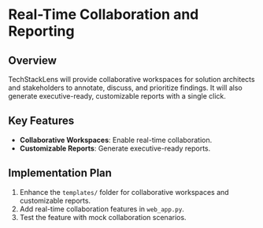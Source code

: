 # Real-Time Collaboration and Reporting

## Overview
TechStackLens will provide collaborative workspaces for solution architects and stakeholders to annotate, discuss, and prioritize findings. It will also generate executive-ready, customizable reports with a single click.

## Key Features
- **Collaborative Workspaces**: Enable real-time collaboration.
- **Customizable Reports**: Generate executive-ready reports.

## Implementation Plan
1. Enhance the `templates/` folder for collaborative workspaces and customizable reports.
2. Add real-time collaboration features in `web_app.py`.
3. Test the feature with mock collaboration scenarios.
